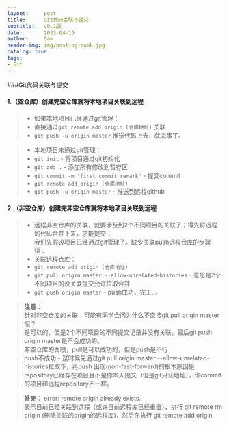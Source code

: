 ```yaml
---
layout:     post
title:      Git代码关联与提交
subtitle:   v0.1版
date:       2022-04-10
author:     Sam
header-img: img/post-bg-cook.jpg
catalog: true
tags:
- Git
---
```


###Git代码关联与提交

#### 1.（空仓库）创建完空仓库就将本地项目关联到远程

> - 如果本地项目已经通过git管理：    
>  - 直接通过`git remote add origin (仓库地址)` 关联       
>  - `git push -u origin master` 推送代码上去，就完事了。

> - 本地项目未通过git管理：  
>  - `git init` - 将项目通过git初始化
>  - `git add .` - 添加所有修改到暂存区
>  - `git commit -m "first commit remark"` - 提交commit
>  - `git remote add origin (仓库地址)`
>  - `git push -u origin master` - 推送到远程github


#### 2.（非空仓库）创建完非空仓库就将本地项目关联到远程
> - 远程非空仓库的关联，就要涉及到2个不同项目的关联了；得先将远程的代码合并下来，才能提交；     
>    我们先假设项目已经通过git管理了。缺少关联push远程仓库的步骤讲：
>  - 关联远程仓库：
>  - `git remote add origin (仓库地址) `   
>  - `git pull origin master --allow-unrelated-histories` - 意思是2个不同项目的没关联提交允许拉取合并
>  - `git push origin master` - push成功，完工...    

> **注意**：  
> 针对非空仓库的关联：可能有同学会问为什么不直接git pull origin master呢？    
> 是可以的，但是2个不同项目的不同提交记录并没有关联，最后git push origin master是不会成功的。   
> 非空仓库的关联，pull是可以成功的，但是push是不行    
> push不成功 - 这时候先通过git pull origin master --allow-unrelated-histories拉取下，再push
> 出现(non-fast-forward)的根本原因是repository已经存在项目且不是你本人提交（但是git只认地址），你commit的项目和远程repository不一样。

> **补充**：
> error: remote origin already exists.    
> 表示目前已经关联到远程（或许目前远程库已经重置），执行 git remote rm origin (删除关联的origin的远程库)，然后在执行 git remote add origin